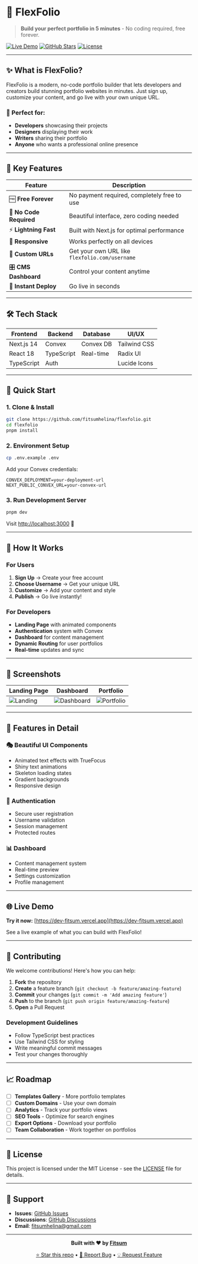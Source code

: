 # 🚀 FlexFolio

> **Build your perfect portfolio in 5 minutes** - No coding required, free forever.

[![Live Demo](https://img.shields.io/badge/Live%20Demo-View%20Now-blue?style=for-the-badge&logo=vercel)](https://dev-fitsum.vercel.app)
[![GitHub Stars](https://img.shields.io/github/stars/fitsumhelina/flexfolio?style=for-the-badge&logo=github)](https://github.com/fitsumhelina/flexfolio)
[![License](https://img.shields.io/badge/License-MIT-green?style=for-the-badge)](LICENSE)

---

## ✨ What is FlexFolio?

FlexFolio is a modern, no-code portfolio builder that lets developers and creators build stunning portfolio websites in minutes. Just sign up, customize your content, and go live with your own unique URL.

### 🎯 Perfect for:
- **Developers** showcasing their projects
- **Designers** displaying their work
- **Writers** sharing their portfolio
- **Anyone** who wants a professional online presence

---

## 🌟 Key Features

| Feature | Description |
|---------|-------------|
| 🆓 **Free Forever** | No payment required, completely free to use |
| 🎨 **No Code Required** | Beautiful interface, zero coding needed |
| ⚡ **Lightning Fast** | Built with Next.js for optimal performance |
| 📱 **Responsive** | Works perfectly on all devices |
| 🔗 **Custom URLs** | Get your own URL like `flexfolio.com/username` |
| 🎛️ **CMS Dashboard** | Control your content anytime |
| 🚀 **Instant Deploy** | Go live in seconds |

---

## 🛠️ Tech Stack

<div align="center">

| Frontend | Backend | Database | UI/UX |
|----------|---------|----------|-------|
| Next.js 14 | Convex | Convex DB | Tailwind CSS |
| React 18 | TypeScript | Real-time | Radix UI |
| TypeScript | Auth | | Lucide Icons |

</div>

---

## 🚀 Quick Start

### 1. Clone & Install
```bash
git clone https://github.com/fitsumhelina/flexfolio.git
cd flexfolio
pnpm install
```

### 2. Environment Setup
```bash
cp .env.example .env
```

Add your Convex credentials:
```env
CONVEX_DEPLOYMENT=your-deployment-url
NEXT_PUBLIC_CONVEX_URL=your-convex-url
```

### 3. Run Development Server
```bash
pnpm dev
```

Visit [http://localhost:3000](http://localhost:3000) 🎉

---

## 🎯 How It Works

### For Users
1. **Sign Up** → Create your free account
2. **Choose Username** → Get your unique URL
3. **Customize** → Add your content and style
4. **Publish** → Go live instantly!

### For Developers
- **Landing Page** with animated components
- **Authentication** system with Convex
- **Dashboard** for content management
- **Dynamic Routing** for user portfolios
- **Real-time** updates and sync

---

## 📸 Screenshots

<div align="center">

| Landing Page | Dashboard | Portfolio |
|--------------|-----------|-----------|
| ![Landing](https://via.placeholder.com/400x250/1a1a1a/ffffff?text=Landing+Page) | ![Dashboard](https://via.placeholder.com/400x250/1a1a1a/ffffff?text=Dashboard) | ![Portfolio](https://via.placeholder.com/400x250/1a1a1a/ffffff?text=Portfolio) |

</div>

---

## 🎨 Features in Detail

### 🎭 Beautiful UI Components
- Animated text effects with TrueFocus
- Shiny text animations
- Skeleton loading states
- Gradient backgrounds
- Responsive design

### 🔐 Authentication
- Secure user registration
- Username validation
- Session management
- Protected routes

### 📊 Dashboard
- Content management system
- Real-time preview
- Settings customization
- Profile management

---

## 🌐 Live Demo

**Try it now:** [https://dev-fitsum.vercel.app](https://dev-fitsum.vercel.app)

See a live example of what you can build with FlexFolio!

---

## 🤝 Contributing

We welcome contributions! Here's how you can help:

1. **Fork** the repository
2. **Create** a feature branch (`git checkout -b feature/amazing-feature`)
3. **Commit** your changes (`git commit -m 'Add amazing feature'`)
4. **Push** to the branch (`git push origin feature/amazing-feature`)
5. **Open** a Pull Request

### Development Guidelines
- Follow TypeScript best practices
- Use Tailwind CSS for styling
- Write meaningful commit messages
- Test your changes thoroughly

---

## 📈 Roadmap

- [ ] **Templates Gallery** - More portfolio templates
- [ ] **Custom Domains** - Use your own domain
- [ ] **Analytics** - Track your portfolio views
- [ ] **SEO Tools** - Optimize for search engines
- [ ] **Export Options** - Download your portfolio
- [ ] **Team Collaboration** - Work together on portfolios

---

## 📄 License

This project is licensed under the MIT License - see the [LICENSE](LICENSE) file for details.

---

## 💝 Support

- **Issues**: [GitHub Issues](https://github.com/fitsumhelina/flexfolio/issues)
- **Discussions**: [GitHub Discussions](https://github.com/fitsumhelina/flexfolio/discussions)
- **Email**: [fitsumhelina@gmail.com](mailto:fitsumhelina@gmail.com)

---

<div align="center">

**Built with ❤️ by [Fitsum](https://github.com/fitsumhelina)**

[⭐ Star this repo](https://github.com/fitsumhelina/flexfolio) • [🐛 Report Bug](https://github.com/fitsumhelina/flexfolio/issues) • [💡 Request Feature](https://github.com/fitsumhelina/flexfolio/issues)

</div>